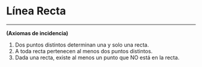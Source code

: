# Línea Recta
***
**(Axiomas de incidencia)**

1. Dos puntos distintos determinan una y solo una recta.
2. A toda recta pertenecen al menos dos puntos distintos.
3. Dada una recta, existe al menos un punto que NO está en la recta.
